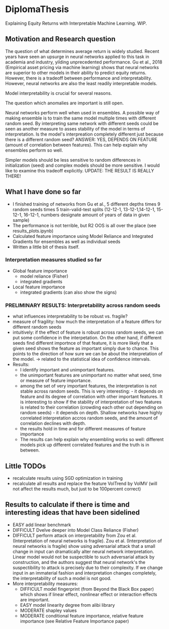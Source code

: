 # DiplomaThesis
Explaining Equity Returns with Interpretable Machine Learning. WIP.

## Motivation and Research question
The question of what determines average return is widely studied. Recent years have seen an upsurge in neural networks applied to this task in academia and industry, yilding unprecedented performance. Gu et al., 2018 (Empirical asset pricing via machine learning) shows that neural networks are superior to other models in their ability to predict equity returns. However, there is a tradeoff between performance and interpretability. However, neural networks are also the least readily interpretable models. 

Model interpretability is crucial for several reasons.

The question which anomalies are important is still open. 

Neural networks perform well when used in ensembles. A possible way of making ensemble is to train the same model multiple times with different random seed. By interpreting same network with different seeds could be seen as another measure to asses stability of the model in terms of interpretation. Is the model's interpreation completely different just because there is a different random seed? ANSWER: YES, DEPENDS ON FEATURE (amount of correlation between features). This can help explain why ensembles perform so well.

Simpler models should be less sensitive to random differences in initialization (seed) and complex models should be more sensitive. I would like to examine this tradeoff explicitly. UPDATE: THE RESULT IS REALLY THERE! 

## What I have done so far
- I finished training of networks from Gu et al., 5 different depths times 9 random seeds times 5 train-valid-test splits (12-12-1, 13-12-1,14-12-1, 15-12-1, 16-12-1, numbers designate amount of years of data in given sample)
- The performance is not terrible, but R2 OOS is all over the place (see results_plots.ipynb)
- Calculated feature importance using Model Reliance and Integrated Gradients for ensembles as well as individual seeds 
- Written a little bit of thesis itself.

### Interpretation measures studied so far
- Global feature importance 
     - model reliance (Fisher) 
     - integrated gradients
- Local feature importance 
     - integrated gradients (can also show the signs)

### PRELIMINARY RESULTS: Interpretability across random seeds 
- what influences interpretability to be robust vs. fragile?  
- measure of fragility: how much the interpretation of a feature differs for different random seeds
- intuitively: if the effect of feature is robust across random seeds, we can put some confidence in the interpetation. On the other hand, if different seeds find different importnce of that feature, it is more likely that a given seed shows the feature as important simply due to chance. This points to the direction of how sure we can be about  the interpretation of the model. -> related to the statistical idea of confidence intervals.  
- Results: 
     - I identify important and unimportant features. 
     - the unimportant features are unimportant no matter what seed, time or measure of feature importance. 
     - among the set of very important features, the interpretation is not stable across random seeds. This is very interesting: 
            - it depends on feature and its degree of correlation with other important features. It is interesting to show if the stability of interpretation of two features is related to their correlation (crowding each other out depending on random seeds)
            - it depends on depth. Shallow networks have highly correlated interpretation accros random seeds, and the amount of correlation declines with depth.
     - the results hold in time and for different measures of feature importance
     - The results can help explain why ensembling works so well: different models pick up different correlated features and the truth is in between. 

## Little TODOs
- recalculate results using SGD optimization in training
- recalculate all results and replace the feature VolTrend by VolMV (will not affect the results much, but just to be 100percent correct)


## Results to calculate if there is time and interesting ideas that have been sidelined
- EASY add linear benchmark 
- DIFFICULT Dvelve deeper into Model Class Reliance (Fisher)
- DIFFICULT perform attack on interpretability from Zou et al. (Interpretation of neural networks is fragile). Zou et al. (Interpretation of neural networks is fragile) show using adversarial attack that a small change in input can dramatically alter neural network interpretation. Linear model would not be suspectible to such adversarial attack by construction, and the authors suggest that neural network's the suspectibility to attack is precisely due to their complexity. If we change input in an immaterial fashion and interpretation changes completely, the interpretability of such a model is not good.  
- More interpretability measures: 
     - DIFFICULT model fingerprint (from Beyond the Black Box paper) which shows if linear effect, nonlinear effect or interaction effects are important. 
     - EASY model linearity degree from alibi library 
     - MODERATE shapley values
     - MODERATE conditional feature importance, relative feature importance (see Relative Feature Importance paper)

